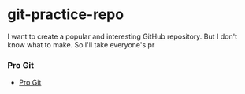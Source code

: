 # git-practice-repo
I want to create a popular and interesting GitHub repository. But I don't know what to make. So I'll take everyone's pr

### Pro Git
- [Pro Git](https://git-scm.com/book/en/v2)